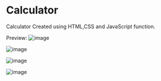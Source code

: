 # Calculator
Calculator Created using HTML,CSS and JavaScript function.

Preview:
![image](https://github.com/Shivani8693/Calculator/assets/87440737/d80a91a4-c86c-4058-9c2b-6ca37d9a59c9)

![image](https://github.com/Shivani8693/Calculator/assets/87440737/36691fe2-33a9-4dd2-b370-bab3f11a50a8)

![image](https://github.com/Shivani8693/Calculator/assets/87440737/ef00b40e-378e-40c1-b196-e0272429e710)

![image](https://github.com/Shivani8693/Calculator/assets/87440737/b21248e7-a161-4edd-b19a-1728492fc90d)
